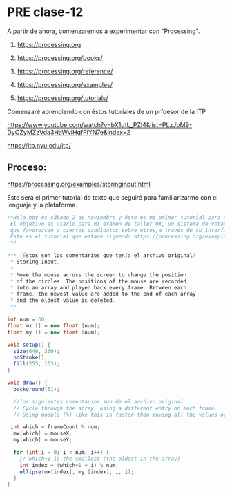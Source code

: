 # PRE clase-12

A partir de ahora, comenzaremos a experimentar con "Processing".

1. https://processing.org  

2. https://processing.org/books/

3. https://processing.org/reference/

4. https://processing.org/examples/

5. https://processing.org/tutorials/

Comenzaré aprendiendo con éstos tutoriales de un prfoesor de la ITP

https://www.youtube.com/watch?v=bX1dtL_PZl4&list=PLzJbM9-DyOZyMZzVda3HaWviHqfPiYN7e&index=2

https://itp.nyu.edu/itp/


## Proceso:

https://processing.org/examples/storinginput.html

Este será el primer tutorial de texto que seguiré para familiarizarme con el lenguaje y la plataforma.

```java
/*Hola hoy es sábado 2 de noviembre y éste es mi primer tutorial para aprender a usar processing.
 El objetivo es usarlo para mi exámen de taller UX, un sistema de votación, donde queremos hacer interfcaes compicadas,
 que favorezcan a ciertos candidatos sobre otros,a través de su interfaz e interacción.
 Éste es el tutorial que estaré siguendo https://processing.org/examples/storinginput.html
 */

/** (Éstos son los comentarios que tenía el archivo original)
 * Storing Input.
 *
 * Move the mouse across the screen to change the position
 * of the circles. The positions of the mouse are recorded
 * into an array and played back every frame. Between each
 * frame, the newest value are added to the end of each array
 * and the oldest value is deleted.
 */

int num = 60;
float mx [] = new float [num];
float my [] = new float [num];

void setup() {
  size(640, 360);
  noStroke();
  fill(255, 153);
}

void draw() {
  background(51);

  //los siguientes comentarios son de el archivo original
  // Cycle through the array, using a different entry on each frame.
  // Using modulo (%) like this is faster than moving all the values over.

 int which = frameCount % num;
  mx[which] = mouseX;
  my[which] = mouseY;

  for (int i = 0; i < num; i++) {
    // which+1 is the smallest (the oldest in the array)
    int index = (which+1 + i) % num;
    ellipse(mx[index], my [index], i, i);
  }
} 
```

